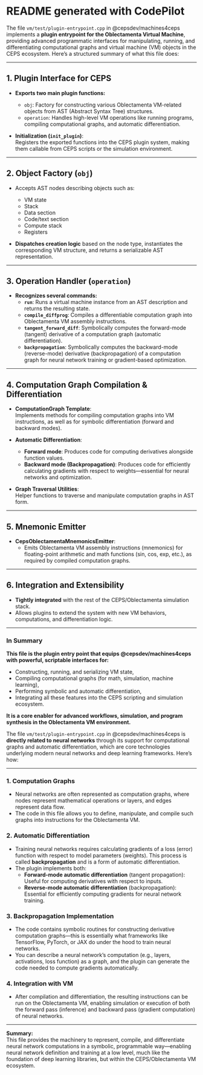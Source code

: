 # README generated with CodePilot

The file `vm/test/plugin-entrypoint.cpp` in @cepsdev/machines4ceps implements a **plugin entrypoint for the Oblectamenta Virtual Machine**, providing advanced programmatic interfaces for manipulating, running, and differentiating computational graphs and virtual machine (VM) objects in the CEPS ecosystem. Here’s a structured summary of what this file does:

---

## 1. **Plugin Interface for CEPS**

- **Exports two main plugin functions:**
  - `obj`: Factory for constructing various Oblectamenta VM-related objects from AST (Abstract Syntax Tree) structures.
  - `operation`: Handles high-level VM operations like running programs, compiling computational graphs, and automatic differentiation.

- **Initialization (`init_plugin`)**:  
  Registers the exported functions into the CEPS plugin system, making them callable from CEPS scripts or the simulation environment.

---

## 2. **Object Factory (`obj`)**

- Accepts AST nodes describing objects such as:
  - VM state
  - Stack
  - Data section
  - Code/text section
  - Compute stack
  - Registers

- **Dispatches creation logic** based on the node type, instantiates the corresponding VM structure, and returns a serializable AST representation.

---

## 3. **Operation Handler (`operation`)**

- **Recognizes several commands:**
  - **`run`**: Runs a virtual machine instance from an AST description and returns the resulting state.
  - **`compile_diffprog`**: Compiles a differentiable computation graph into Oblectamenta VM assembly instructions.
  - **`tangent_forward_diff`**: Symbolically computes the forward-mode (tangent) derivative of a computation graph (automatic differentiation).
  - **`backpropagation`**: Symbolically computes the backward-mode (reverse-mode) derivative (backpropagation) of a computation graph for neural network training or gradient-based optimization.

---

## 4. **Computation Graph Compilation & Differentiation**

- **ComputationGraph Template**:  
  Implements methods for compiling computation graphs into VM instructions, as well as for symbolic differentiation (forward and backward modes).

- **Automatic Differentiation**:
  - **Forward mode**: Produces code for computing derivatives alongside function values.
  - **Backward mode (Backpropagation)**: Produces code for efficiently calculating gradients with respect to weights—essential for neural networks and optimization.

- **Graph Traversal Utilities**:  
  Helper functions to traverse and manipulate computation graphs in AST form.

---

## 5. **Mnemonic Emitter**

- **CepsOblectamentaMnemonicsEmitter**:
  - Emits Oblectamenta VM assembly instructions (mnemonics) for floating-point arithmetic and math functions (sin, cos, exp, etc.), as required by compiled computation graphs.

---

## 6. **Integration and Extensibility**

- **Tightly integrated** with the rest of the CEPS/Oblectamenta simulation stack.
- Allows plugins to extend the system with new VM behaviors, computations, and differentiation logic.

---

### **In Summary**

**This file is the plugin entry point that equips @cepsdev/machines4ceps with powerful, scriptable interfaces for:**
- Constructing, running, and serializing VM state,
- Compiling computational graphs (for math, simulation, machine learning),
- Performing symbolic and automatic differentiation,
- Integrating all these features into the CEPS scripting and simulation ecosystem.

**It is a core enabler for advanced workflows, simulation, and program synthesis in the Oblectamenta VM environment.**

The file `vm/test/plugin-entrypoint.cpp` in @cepsdev/machines4ceps is **directly related to neural networks** through its support for computational graphs and automatic differentiation, which are core technologies underlying modern neural networks and deep learning frameworks. Here’s how:

---

### 1. **Computation Graphs**

- Neural networks are often represented as computation graphs, where nodes represent mathematical operations or layers, and edges represent data flow.
- The code in this file allows you to define, manipulate, and compile such graphs into instructions for the Oblectamenta VM.

### 2. **Automatic Differentiation**

- Training neural networks requires calculating gradients of a loss (error) function with respect to model parameters (weights). This process is called **backpropagation** and is a form of automatic differentiation.
- The plugin implements both:
  - **Forward-mode automatic differentiation** (tangent propagation): Useful for computing derivatives with respect to inputs.
  - **Reverse-mode automatic differentiation** (backpropagation): Essential for efficiently computing gradients for neural network training.

### 3. **Backpropagation Implementation**

- The code contains symbolic routines for constructing derivative computation graphs—this is essentially what frameworks like TensorFlow, PyTorch, or JAX do under the hood to train neural networks.
- You can describe a neural network’s computation (e.g., layers, activations, loss function) as a graph, and the plugin can generate the code needed to compute gradients automatically.

### 4. **Integration with VM**

- After compilation and differentiation, the resulting instructions can be run on the Oblectamenta VM, enabling simulation or execution of both the forward pass (inference) and backward pass (gradient computation) of neural networks.

---

**Summary:**  
This file provides the machinery to represent, compile, and differentiate neural network computations in a symbolic, programmable way—enabling neural network definition and training at a low level, much like the foundation of deep learning libraries, but within the CEPS/Oblectamenta VM ecosystem.
